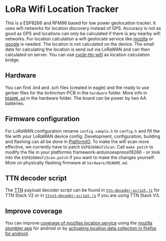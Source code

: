 # LoRa Wifi Location Tracker

This is a ESP8266 and RFM96 based for low power geolocation tracker. It uses wifi networks for location discovery instead of GPS. Accuracy is not as good as GPS and locations can only be calculated if there is any nearby wifi networks. For location calculation a wifi geolocate service like [mozilla](https://location.services.mozilla.com/) or [google](https://developers.google.com/maps/documentation/geolocation/intro) is needed.
The location is not calculated on the device. The small data for calculating the location is send out via LoRaWAN and can then calculated on server. You can use [cycle-ttn-wifi](https://github.com/transportkollektiv/cykel-ttn-wifi) as location calculation bridge.

## Hardware

You can find .brd and .sch files (created in eagle) and the ready to use gerber files for the *lortinchen*-PCB in the `hardware` folder. More info in [`README.md`](./hardware/README.md) in the hardware folder.
The board can be power by two AA batteries.

## Firmware configuration

For LoRaWAN configuration rename `config.sample.h` to `config.h` and fill the file with your LoRaWAN device config. Development, configuration, building and flashing can all be done in [PlatformIO](https://platformio.org/).
To make the wifi scan more effective, we currently have to patch `ESP8266WiFiScan`. Call `make patch` to modify the file in your platformio framework-arduinoespressif8266 - or look into the `ESP8266WiFiScan.patch` if you want to make the changes yourself.
More on physically flashing firmware at `hardware/README.md`.

## TTN decoder script

The [TTN](https://www.thethingsnetwork.org/) payload decoder script can be found in [`ttn-decoder-script.js`](./ttn-decoder-script.js) for TTN Stack V2 or in [`ttnv3-decoder-script.js`](./ttnv3-decoder-script.js) if you are using TTN Stack V3.

## Improve coverage

You can improve [coverage of mozillas location service](https://location.services.mozilla.com/map) using the [mozilla stumbler app](https://play.google.com/store/apps/details?id=org.mozilla.mozstumbler) for android or by [activating location data collection in firefox for android](https://support.mozilla.org/en-US/kb/improve-mozilla-location-services-turning-location).